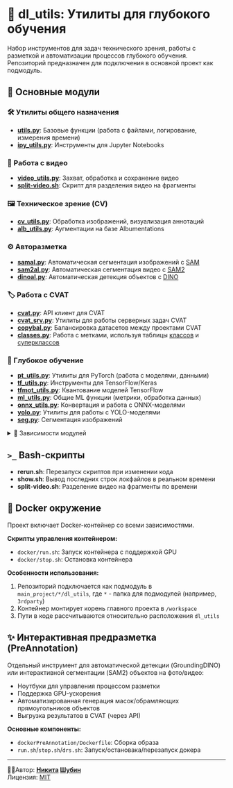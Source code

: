 # 🧠 dl_utils: Утилиты для глубокого обучения

Набор инструментов для задач технического зрения, работы с разметкой и автоматизации процессов глубокого обучения. Репозиторий предназначен для подключения в основной проект как подмодуль.

## 🧩 Основные модули

### 🛠️ Утилиты общего назначения
- **[utils.py](./docs/utils.md "Перейти к документации")**: Базовые функции (работа с файлами, логирование, измерения времени)
- **[ipy_utils.py](./docs/ipy_utils.md "Перейти к документации")**: Инструменты для Jupyter Notebooks

### 🎥 Работа с видео
- **[video_utils.py](./docs/video_utils.md "Перейти к документации")**: Захват, обработка и сохранение видео
- **[split-video.sh](./docs/split_video.md "Перейти к документации")**: Скрипт для разделения видео на фрагменты

### 🖼️ Техническое зрение (CV)
- **[cv_utils.py](./docs/cv_utils.md "Перейти к документации")**: Обработка изображений, визуализация аннотаций
- **[alb_utils.py](./docs/alb_utils.md "Перейти к документации")**: Аугментации на базе Albumentations

### ⚙️ Авторазметка
- **[samal.py](./docs/samal.md "Перейти к документации")**: Автоматическая сегментация изображений с [SAM](https://github.com/facebookresearch/segment-anything "Перейти к репозиторию")
- **[sam2al.py](./docs/sam2al.md "Перейти к документации")**: Автоматическая сегментация видео с [SAM2](https://github.com/facebookresearch/sam2 "Перейти к репозиторию")
- **[dinoal.py](./docs/dinoal.md "Перейти к документации")**: Автоматическая детекция объектов с [DINO](https://github.com/IDEA-Research/GroundingDINO "Перейти к репозиторию")

### 🏷️ Работа с CVAT
- **[cvat.py](./docs/cvat.md "Перейти к документации")**: API клиент для CVAT
- **[cvat_srv.py](./docs/cvat_srv.md "Перейти к документации")**: Утилиты для работы серверных задач CVAT
- **[copybal.py](./docs/copybal.md "Перейти к документации")**: Балансировка датасетов между проектами CVAT
- **[classes.py](./docs/classes.md "Перейти к документации")**: Работа с метками, используя таблицы [классов](classes_template.xlsx "перейти к примеру файла") и [суперклассов](superclasses_template.xlsx "перейти к примеру файла")

### 🤖 Глубокое обучение
- **[pt_utils.py](./docs/pt_utils.md "Перейти к документации")**: Утилиты для PyTorch (работа с моделями, данными)
- **[tf_utils.py](./docs/tf_utils.md "Перейти к документации")**: Инструменты для TensorFlow/Keras
- **[tfmot_utils.py](./docs/tfmot_utils.md "Перейти к документации")**: Квантование моделей TensorFlow
- **[ml_utils.py](./docs/ml_utils.md "Перейти к документации")**: Общие ML функции (метрики, обработка данных)
- **[onnx_utils.py](./docs/onnx_utils.md "Перейти к документации")**: Конвертация и работа с ONNX-моделями
- **[yolo.py](./docs/yolo.md "Перейти к документации")**: Утилиты для работы с YOLO-моделями
- **[seg.py](./docs/seg.md "Перейти к документации")**: Сегментация изображений

<details>
<summary>🔄 Зависимости модулей</summary>

```mermaid
graph RL;
    node_0[pt_utils];
    node_1[copybal];
    node_2[seg];
    node_3[sam2al];
    node_4[alb_utils];
    node_5[ipy_utils];
    node_6[tf_utils];
    node_7[video_utils];
    node_8[cvat_srv];
    node_9[cvat];
    node_10[yolo];
    node_11[onnx_utils];
    node_12[cv_utils];
    node_13[samal];
    node_14[tfmot_utils];
    node_15[keras_utils];
    node_17[classes];
    node_16[dinoal];
    node_18[utils];
    node_19[ml_utils];
    %% Выравнивание стоков на одном уровне
    subgraph SinkGroup [ ]
        direction LR
        node_0
        node_18
    end
    style SinkGroup fill:none,stroke:none;
    node_1 --> node_18;
    node_2 --> node_9;
    node_3 --> node_13;
    node_4 --> node_18;
    node_5 --> node_9;
    node_6 --> node_4;
    node_7 --> node_18;
    node_8 --> node_9;
    node_9 --> node_7;
    node_9 --> node_12;
    node_10 --> node_1;
    node_10 --> node_19;
    node_10 --> node_9;
    node_11 --> node_19;
    node_12 --> node_18;
    node_13 --> node_0;
    node_13 --> node_9;
    node_14 --> node_15;
    node_15 --> node_18;
    node_16 --> node_0;
    node_16 --> node_9;
    node_17 --> node_18;
    node_19 --> node_18;
```
</details>

## `>_` Bash-скрипты
- **rerun.sh**: Перезапуск скриптов при изменении кода
- **show.sh**: Вывод последних строк локфайлов в реальном времени
- **split-video.sh**: Разделение видео на фрагменты по времени

## 🐳 Docker окружение
Проект включает Docker-контейнер со всеми зависимостями.

**Скрипты управления контейнером:**
- `docker/run.sh`: Запуск контейнера с поддержкой GPU
- `docker/stop.sh`: Остановка контейнера

**Особенности использования:**
1. Репозиторий подключается как подмодуль в `main_project/*/dl_utils`, где `*` - папка для подмодулей (например, `3rdparty`)
2. Контейнер монтирует корень главного проекта в `/workspace`
3. Пути в коде рассчитываются относительно расположения `dl_utils`

## ✨ Интерактивная предразметка (PreAnnotation)
Отдельный инструмент для автоматической детекции (GroundingDINO) или интерактивной сегментации (SAM2) объектов на  фото/видео:
- Ноутбуки для управления процессом разметки
- Поддержка GPU-ускорения
- Автоматизированная генерация масок/обрамляющих прямоугольников объектов
- Выгрузка результатов в CVAT (через API)

**Основные компоненты:**
- `dockerPreAnnotation/Dockerfile`: Сборка образа
- `run.sh`/`stop.sh`/`drs.sh`: Запуск/остановака/перезапуск докера

---
👨‍💻Автор: **[Никита](https://disk.yandex.ru/i/2HfPHtSlAJJuyQ "см. резюме") [Шубин](https://disk.yandex.ru/i/BxSVPalOlTq4GA "my Curriculum vitae")**  
Лицензия: [MIT](./LICENSE)
